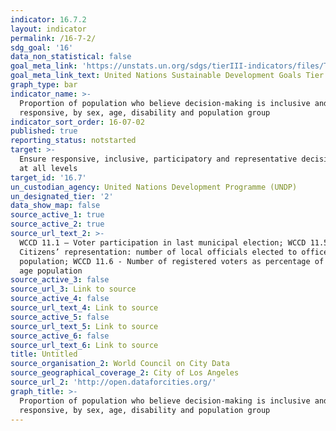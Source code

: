 ```yaml
---
indicator: 16.7.2
layout: indicator
permalink: /16-7-2/
sdg_goal: '16'
data_non_statistical: false
goal_meta_link: 'https://unstats.un.org/sdgs/tierIII-indicators/files/Tier3-16-07-02.pdf'
goal_meta_link_text: United Nations Sustainable Development Goals Tier 3 Work Plan (PDF 77.8 KB)
graph_type: bar
indicator_name: >-
  Proportion of population who believe decision-making is inclusive and
  responsive, by sex, age, disability and population group
indicator_sort_order: 16-07-02
published: true
reporting_status: notstarted
target: >-
  Ensure responsive, inclusive, participatory and representative decision-making
  at all levels
target_id: '16.7'
un_custodian_agency: United Nations Development Programme (UNDP)
un_designated_tier: '2'
data_show_map: false
source_active_1: true
source_active_2: true
source_url_text_2: >-
  WCCD 11.1 – Voter participation in last municipal election; WCCD 11.5 –
  Citizens’ representation: number of local officials elected to office per 100k
  population; WCCD 11.6 - Number of registered voters as percentage of voting
  age population
source_active_3: false
source_url_3: Link to source
source_active_4: false
source_url_text_4: Link to source
source_active_5: false
source_url_text_5: Link to source
source_active_6: false
source_url_text_6: Link to source
title: Untitled
source_organisation_2: World Council on City Data
source_geographical_coverage_2: City of Los Angeles
source_url_2: 'http://open.dataforcities.org/'
graph_title: >-
  Proportion of population who believe decision-making is inclusive and
  responsive, by sex, age, disability and population group
---
```

